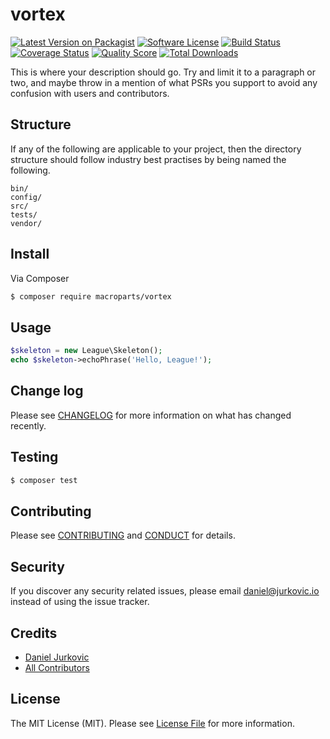 # vortex

[![Latest Version on Packagist][ico-version]][link-packagist]
[![Software License][ico-license]](LICENSE.md)
[![Build Status][ico-travis]][link-travis]
[![Coverage Status][ico-scrutinizer]][link-scrutinizer]
[![Quality Score][ico-code-quality]][link-code-quality]
[![Total Downloads][ico-downloads]][link-downloads]

This is where your description should go. Try and limit it to a paragraph or two, and maybe throw in a mention of what
PSRs you support to avoid any confusion with users and contributors.

## Structure

If any of the following are applicable to your project, then the directory structure should follow industry best practises by being named the following.

```
bin/        
config/
src/
tests/
vendor/
```


## Install

Via Composer

``` bash
$ composer require macroparts/vortex
```

## Usage

``` php
$skeleton = new League\Skeleton();
echo $skeleton->echoPhrase('Hello, League!');
```

## Change log

Please see [CHANGELOG](CHANGELOG.md) for more information on what has changed recently.

## Testing

``` bash
$ composer test
```

## Contributing

Please see [CONTRIBUTING](CONTRIBUTING.md) and [CONDUCT](CONDUCT.md) for details.

## Security

If you discover any security related issues, please email daniel@jurkovic.io instead of using the issue tracker.

## Credits

- [Daniel Jurkovic][link-author]
- [All Contributors][link-contributors]

## License

The MIT License (MIT). Please see [License File](LICENSE.md) for more information.

[ico-version]: https://img.shields.io/packagist/v/macroparts/vortex.svg?style=flat-square
[ico-license]: https://img.shields.io/badge/license-MIT-brightgreen.svg?style=flat-square
[ico-travis]: https://img.shields.io/travis/macroparts/vortex/master.svg?style=flat-square
[ico-scrutinizer]: https://img.shields.io/scrutinizer/coverage/g/macroparts/vortex.svg?style=flat-square
[ico-code-quality]: https://img.shields.io/scrutinizer/g/macroparts/vortex.svg?style=flat-square
[ico-downloads]: https://img.shields.io/packagist/dt/macroparts/vortex.svg?style=flat-square

[link-packagist]: https://packagist.org/packages/macroparts/vortex
[link-travis]: https://travis-ci.org/macroparts/vortex
[link-scrutinizer]: https://scrutinizer-ci.com/g/macroparts/vortex/code-structure
[link-code-quality]: https://scrutinizer-ci.com/g/macroparts/vortex
[link-downloads]: https://packagist.org/packages/macroparts/vortex
[link-author]: https://github.com/macroparts
[link-contributors]: ../../contributors
